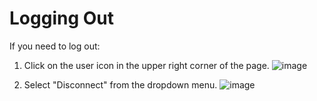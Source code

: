 # Logging Out
If you need to log out:

1. Click on the user icon in the upper right corner of the page.
![image](https://github.com/user-attachments/assets/cba2c309-3d61-41dc-b03c-a3a2ce36b11a)

2. Select "Disconnect" from the dropdown menu.
![image](https://github.com/user-attachments/assets/ee64c3fe-a938-473c-998c-a23b16598674)

